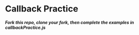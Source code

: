 Callback Practice
====================
##### Fork this repo, clone your fork, then complete the examples in callbackPractice.js